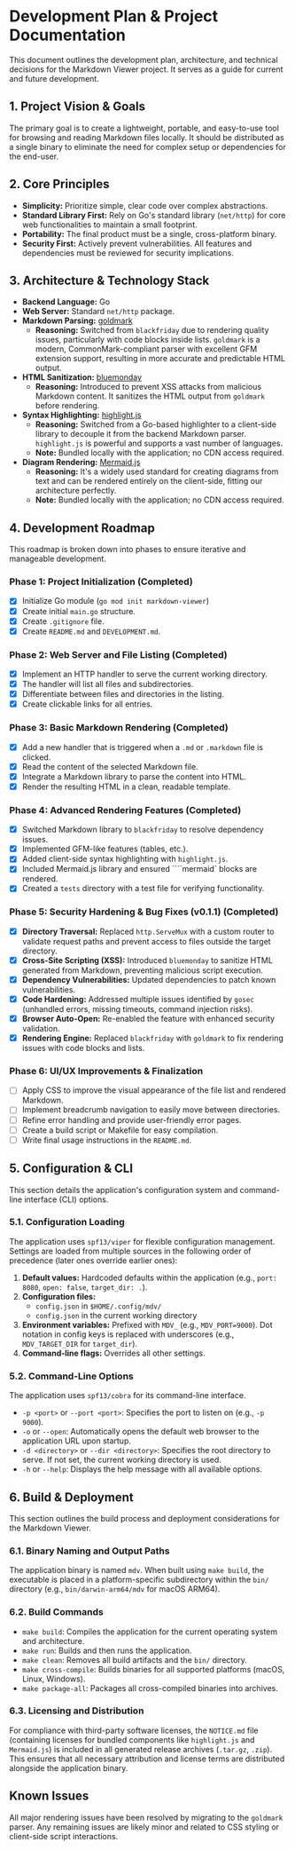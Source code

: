 # Development Plan & Project Documentation

This document outlines the development plan, architecture, and technical decisions for the Markdown Viewer project. It serves as a guide for current and future development.

## 1. Project Vision & Goals

The primary goal is to create a lightweight, portable, and easy-to-use tool for browsing and reading Markdown files locally. It should be distributed as a single binary to eliminate the need for complex setup or dependencies for the end-user.

## 2. Core Principles

- **Simplicity:** Prioritize simple, clear code over complex abstractions.
- **Standard Library First:** Rely on Go's standard library (`net/http`) for core web functionalities to maintain a small footprint.
- **Portability:** The final product must be a single, cross-platform binary.
- **Security First:** Actively prevent vulnerabilities. All features and dependencies must be reviewed for security implications.

## 3. Architecture & Technology Stack

- **Backend Language:** Go
- **Web Server:** Standard `net/http` package.
- **Markdown Parsing:** [goldmark](https://github.com/yuin/goldmark)
    - **Reasoning:** Switched from `blackfriday` due to rendering quality issues, particularly with code blocks inside lists. `goldmark` is a modern, CommonMark-compliant parser with excellent GFM extension support, resulting in more accurate and predictable HTML output.
- **HTML Sanitization:** [bluemonday](https://github.com/microcosm-cc/bluemonday)
    - **Reasoning:** Introduced to prevent XSS attacks from malicious Markdown content. It sanitizes the HTML output from `goldmark` before rendering.
- **Syntax Highlighting:** [highlight.js](https://highlightjs.org/)
    - **Reasoning:** Switched from a Go-based highlighter to a client-side library to decouple it from the backend Markdown parser. `highlight.js` is powerful and supports a vast number of languages.
    - **Note:** Bundled locally with the application; no CDN access required.
- **Diagram Rendering:** [Mermaid.js](https://mermaid-js.github.io/mermaid/)
    - **Reasoning:** It's a widely used standard for creating diagrams from text and can be rendered entirely on the client-side, fitting our architecture perfectly.
    - **Note:** Bundled locally with the application; no CDN access required.

## 4. Development Roadmap

This roadmap is broken down into phases to ensure iterative and manageable development.

### **Phase 1: Project Initialization (Completed)**

- [x] Initialize Go module (`go mod init markdown-viewer`)
- [x] Create initial `main.go` structure.
- [x] Create `.gitignore` file.
- [x] Create `README.md` and `DEVELOPMENT.md`.

### **Phase 2: Web Server and File Listing (Completed)**

- [x] Implement an HTTP handler to serve the current working directory.
- [x] The handler will list all files and subdirectories.
- [x] Differentiate between files and directories in the listing.
- [x] Create clickable links for all entries.

### **Phase 3: Basic Markdown Rendering (Completed)**

- [x] Add a new handler that is triggered when a `.md` or `.markdown` file is clicked.
- [x] Read the content of the selected Markdown file.
- [x] Integrate a Markdown library to parse the content into HTML.
- [x] Render the resulting HTML in a clean, readable template.

### **Phase 4: Advanced Rendering Features (Completed)**

- [x] Switched Markdown library to `blackfriday` to resolve dependency issues.
- [x] Implemented GFM-like features (tables, etc.).
- [x] Added client-side syntax highlighting with `highlight.js`.
- [x] Included Mermaid.js library and ensured ````mermaid` blocks are rendered.
- [x] Created a `tests` directory with a test file for verifying functionality.

### **Phase 5: Security Hardening & Bug Fixes (v0.1.1) (Completed)**

- [x] **Directory Traversal:** Replaced `http.ServeMux` with a custom router to validate request paths and prevent access to files outside the target directory.
- [x] **Cross-Site Scripting (XSS):** Introduced `bluemonday` to sanitize HTML generated from Markdown, preventing malicious script execution.
- [x] **Dependency Vulnerabilities:** Updated dependencies to patch known vulnerabilities.
- [x] **Code Hardening:** Addressed multiple issues identified by `gosec` (unhandled errors, missing timeouts, command injection risks).
- [x] **Browser Auto-Open:** Re-enabled the feature with enhanced security validation.
- [x] **Rendering Engine:** Replaced `blackfriday` with `goldmark` to fix rendering issues with code blocks and lists.

### **Phase 6: UI/UX Improvements & Finalization**

- [ ] Apply CSS to improve the visual appearance of the file list and rendered Markdown.
- [ ] Implement breadcrumb navigation to easily move between directories.
- [ ] Refine error handling and provide user-friendly error pages.
- [ ] Create a build script or Makefile for easy compilation.
- [ ] Write final usage instructions in the `README.md`.

## 5. Configuration & CLI

This section details the application's configuration system and command-line interface (CLI) options.

### 5.1. Configuration Loading

The application uses `spf13/viper` for flexible configuration management. Settings are loaded from multiple sources in the following order of precedence (later ones override earlier ones):

1.  **Default values:** Hardcoded defaults within the application (e.g., `port: 8080`, `open: false`, `target_dir: .`).
2.  **Configuration files:**
    *   `config.json` in `$HOME/.config/mdv/`
    *   `config.json` in the current working directory
3.  **Environment variables:** Prefixed with `MDV_` (e.g., `MDV_PORT=9000`). Dot notation in config keys is replaced with underscores (e.g., `MDV_TARGET_DIR` for `target_dir`).
4.  **Command-line flags:** Overrides all other settings.

### 5.2. Command-Line Options

The application uses `spf13/cobra` for its command-line interface.

*   `-p <port>` or `--port <port>`: Specifies the port to listen on (e.g., `-p 9000`).
*   `-o` or `--open`: Automatically opens the default web browser to the application URL upon startup.
*   `-d <directory>` or `--dir <directory>`: Specifies the root directory to serve. If not set, the current working directory is used.
*   `-h` or `--help`: Displays the help message with all available options.

## 6. Build & Deployment

This section outlines the build process and deployment considerations for the Markdown Viewer.

### 6.1. Binary Naming and Output Paths

The application binary is named `mdv`. When built using `make build`, the executable is placed in a platform-specific subdirectory within the `bin/` directory (e.g., `bin/darwin-arm64/mdv` for macOS ARM64).

### 6.2. Build Commands

*   `make build`: Compiles the application for the current operating system and architecture.
*   `make run`: Builds and then runs the application.
*   `make clean`: Removes all build artifacts and the `bin/` directory.
*   `make cross-compile`: Builds binaries for all supported platforms (macOS, Linux, Windows).
*   `make package-all`: Packages all cross-compiled binaries into archives.

### 6.3. Licensing and Distribution

For compliance with third-party software licenses, the `NOTICE.md` file (containing licenses for bundled components like `highlight.js` and `Mermaid.js`) is included in all generated release archives (`.tar.gz`, `.zip`). This ensures that all necessary attribution and license terms are distributed alongside the application binary.

## Known Issues

All major rendering issues have been resolved by migrating to the `goldmark` parser. Any remaining issues are likely minor and related to CSS styling or client-side script interactions.
